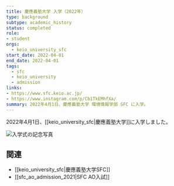 ```yaml
---
title: 慶應義塾大学 入学（2022年）
type: background
subtype: academic_history
status: completed
role:
- student
orgs:
  - keio_university_sfc
start_date: 2022-04-01
end_date: 2022-04-01
tags:
  - sfc
  - keio_university
  - admission
links:
- https://www.sfc.keio.ac.jp/
- https://www.instagram.com/p/Cb1TkEMhfXa/
summary: 2022年4月1日、慶應義塾大学 環境情報学部 SFC に入学。
---
```


2022年4月1日、[[keio_university_sfc|慶應義塾大学]]に入学しました。

![入学式の記念写真](linked_assets/30_Background/academic_history/keio_university_admission_2022/keio_admission_photo.jpg)

## 関連
- [[keio_university_sfc|慶應義塾大学SFC]]
- [[sfc_ao_admission_2021|SFC AO入試]]
